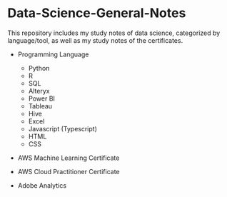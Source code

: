 # Data-Science-General-Notes
This repository includes my study notes of data science, categorized by language/tool, as well as my study notes of the certificates. <br/>

* Programming Language
  - Python <br/>
  - R
  - SQL
  - Alteryx
  - Power BI
  - Tableau
  - Hive
  - Excel
  - Javascript (Typescript)
  - HTML
  - CSS

* AWS Machine Learning Certificate
* AWS Cloud Practitioner Certificate
* Adobe Analytics
